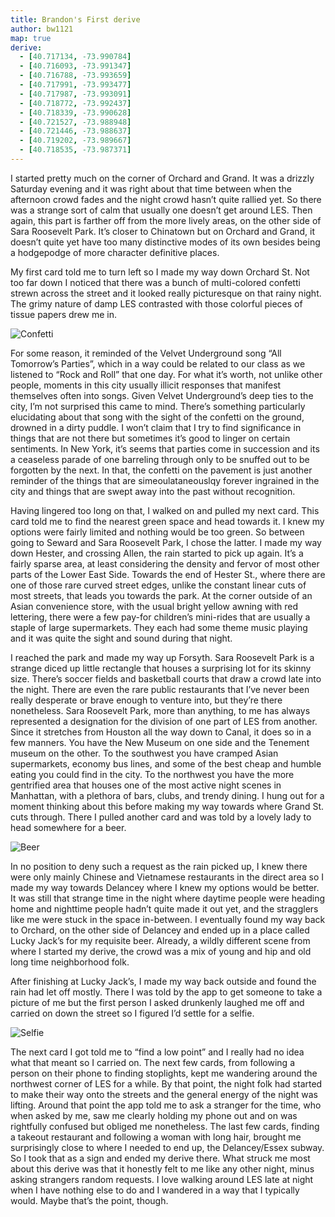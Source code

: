 ```yaml
---
title: Brandon's First derive
author: bw1121
map: true
derive:
  - [40.717134, -73.990784]
  - [40.716093, -73.991347]
  - [40.716788, -73.993659]
  - [40.717991, -73.993477]
  - [40.717987, -73.993091]
  - [40.718772, -73.992437]
  - [40.718339, -73.990628]
  - [40.721527, -73.988948]
  - [40.721446, -73.988637]
  - [40.719202, -73.989667]
  - [40.718535, -73.987371]
---
```

I started pretty much on the corner of Orchard and Grand. It was a drizzly Saturday evening and it was right about that time between when the afternoon crowd fades and the night crowd hasn’t quite rallied yet. So there was a strange sort of calm that usually one doesn’t get around LES. Then again, this part is farther off from the more lively areas, on the other side of Sara Roosevelt Park. It’s closer to Chinatown but on Orchard and Grand, it doesn’t quite yet have too many distinctive modes of its own besides being a hodgepodge of more character definitive places.

My first card told me to turn left so I made my way down Orchard St. Not too far down I noticed that there was a bunch of multi-colored confetti strewn across the street and it looked really picturesque on that rainy night. The grimy nature of damp LES contrasted with those colorful pieces of tissue papers drew me in.

![Confetti](https://i.imgur.com/wCL0K10.jpg)

For some reason, it reminded of the Velvet Underground song “All Tomorrow’s Parties”, which in a way could be related to our class as we listened to “Rock and Roll” that one day. For what it’s worth, not unlike other people, moments in this city usually illicit responses that manifest themselves often into songs. Given Velvet Underground’s deep ties to the city, I’m not surprised this came to mind. There’s something particularly elucidating about that song with the sight of the confetti on the ground, drowned in a dirty puddle. I won’t claim that I try to find significance in things that are not there but sometimes it’s good to linger on certain sentiments. In New York, it’s seems that parties come in succession and its a ceaseless parade of one barreling through only to be snuffed out to be forgotten by the next. In that, the confetti on the pavement is just another reminder of the things that are simeoulataneouslqy forever ingrained in the city and things that are swept away into the past without recognition.

Having lingered too long on that, I walked on and pulled my next card. This card told me to find the nearest green space and head towards it. I knew my options were fairly limited and nothing would be too green. So between going to Seward and Sara Roosevelt Park, I chose the latter. I made my way down Hester, and crossing Allen, the rain started to pick up again. It’s a fairly sparse area, at least considering the density and fervor of most other parts of the Lower East Side. Towards the end of Hester St., where there are one of those rare curved street edges, unlike the constant linear cuts of most streets, that leads you towards the park. At the corner outside of an Asian convenience store, with the usual bright yellow awning with red lettering, there were a few pay-for children’s mini-rides that are usually a staple of large supermarkets. They each had some theme music playing and it was quite the sight and sound during that night.

I reached the park and made my way up Forsyth. Sara Roosevelt Park is a strange diced up little rectangle that houses a surprising lot for its skinny size. There’s soccer fields and basketball courts that draw a crowd late into the night. There are even the rare public restaurants that I’ve never been really desperate or brave enough to venture into, but they’re there nonetheless. Sara Roosevelt Park, more than anything, to me has always represented a designation for the division of one part of LES from another. Since it stretches from Houston all the way down to Canal, it does so in a few manners. You have the New Museum on one side and the Tenement museum on the other. To the southwest you have cramped Asian supermarkets, economy bus lines, and some of the best cheap and humble eating you could find in the city. To the northwest you have the more gentrified area that houses one of the most active night scenes in Manhattan, with a plethora of bars, clubs, and trendy dining. I hung out for a moment thinking about this before making my way towards where Grand St. cuts through. There I pulled another card and was told by a lovely lady to head somewhere for a beer.

![Beer](https://i.imgur.com/FT19xX5.jpg)

In no position to deny such a request as the rain picked up, I knew there were only mainly Chinese and Vietnamese restaurants in the direct area so I made my way towards Delancey where I knew my options would be better. It was still that strange time in the night where daytime people were heading home and nighttime people hadn’t quite made it out yet, and the stragglers like me were stuck in the space in-between. I eventually found my way back to Orchard, on the other side of Delancey and ended up in a place called Lucky Jack’s for my requisite beer. Already, a wildly different scene from where I started my derive, the crowd was a mix of young and hip and old long time neighborhood folk.

After finishing at Lucky Jack’s, I made my way back outside and found the rain had let off mostly. There I was told by the app to get someone to take a picture of me but the first person I asked drunkenly laughed me off and carried on down the street so I figured I’d settle for a selfie.

![Selfie](https://i.imgur.com/SIIS9DE.jpg)

The next card I got told me to “find a low point” and I really had no idea what that meant so I carried on. The next few cards, from following a person on their phone to finding stoplights, kept me wandering around the northwest corner of LES for a while. By that point, the night folk had started to make their way onto the streets and the general energy of the night was lifting. Around that point the app told me to ask a stranger for the time, who when asked by me, saw me clearly holding my phone out and on was rightfully confused but obliged me nonetheless. The last few cards, finding a takeout restaurant and following a woman with long hair, brought me surprisingly close to where I needed to end up, the Delancey/Essex subway. So I took that as a sign and ended my derive there. What struck me most about this derive was that it honestly felt to me like any other night, minus asking strangers random requests. I love walking around LES late at night when I have nothing else to do and I wandered in a way that I typically would. Maybe that’s the point, though.
